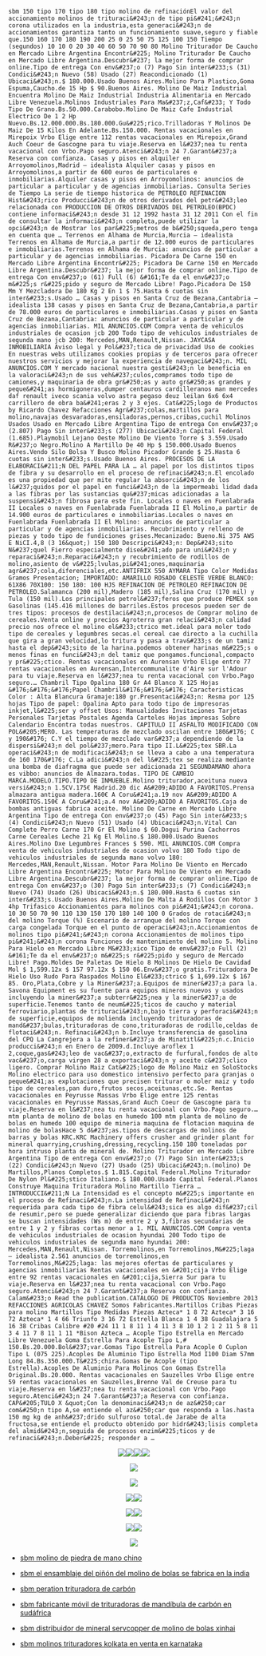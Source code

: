 
```
sbm 150 tipo 170 tipo 180 tipo molino de refinaciónEl valor del accionamiento molinos de trituraci&#243;n de tipo pi&#241;&#243;n corona utilizados en la industria,esta generaci&#243;n de accionamientos garantiza tanto un funcionamiento suave,seguro y fiable que.150 160 170 180 190 200 25 0 25 50 75 125 100 150 Tiempo (segundos) 10 10 0 20 30 40 60 50 70 90 80 Molino Triturador De Caucho en Mercado Libre Argentina Encontr&#225; Molino Triturador De Caucho en Mercado Libre Argentina.Descubr&#237; la mejor forma de comprar online.Tipo de entrega Con env&#237;o (7) Pago Sin inter&#233;s (31) Condici&#243;n Nuevo (58) Usado (27) Reacondicionado (1) Ubicaci&#243;n.$ 180.000.Usado Buenos Aires.Molino Para Plastico,Goma Espuma,Caucho.de 15 Hp $ 90.Buenos Aires. Molino De Maiz Industrial Encuentra Molino De Maiz Industrial Industria Alimentaria en Mercado Libre Venezuela.Molinos Industriales Para Ma&#237;z,Caf&#233; Y Todo Tipo De Grano.Bs.50.000.Carabobo.Molino De Maiz Cafe Industrial Electrico De 1 2 Hp Nuevo.Bs.12.000.000.Bs.180.000.Gu&#225;rico.Trilladoras Y Molinos De Maiz De 15 Kilos En Adelante.Bs.150.000. Rentas vacacionales en Mirepoix Vrbo Elige entre 112 rentas vacacionales en Mirepoix,Grand Auch Coeur de Gascogne para tu viaje.Reserva en l&#237;nea tu renta vacacional con Vrbo.Pago seguro.Atenci&#243;n 24 7.Garant&#237;a Reserva con confianza. Casas y pisos en alquiler en Arroyomolinos,Madrid — idealista Alquiler casas y pisos en Arroyomolinos,a partir de 600 euros de particulares e inmobiliarias.Alquiler casas y pisos en Arroyomolinos: anuncios de particular a particular y de agencias inmobiliarias. Consulta Series de Tiempo La serie de tiempo historica de PETROLEO REFINACION Hist&#243;rico Producci&#243;n de otros derivados del petr&#243;leo relacionada con PRODUCCION DE OTROS DERIVADOS DEL PETROLEO(BPDC) contiene informaci&#243;n desde 31 12 1992 hasta 31 12 2011 Con el fin de consultar la informaci&#243;n completa,puede utilizar la opci&#243;n de Mostrar los par&#225;metros de b&#250;squeda,pero tenga en cuenta que … Terrenos en Alhama de Murcia,Murcia — idealista Terrenos en Alhama de Murcia,a partir de 12.000 euros de particulares e inmobiliarias.Terrenos en Alhama de Murcia: anuncios de particular a particular y de agencias inmobiliarias. Picadora De Carne 150 en Mercado Libre Argentina Encontr&#225; Picadora De Carne 150 en Mercado Libre Argentina.Descubr&#237; la mejor forma de comprar online.Tipo de entrega Con env&#237;o (61) Full (6) &#161;Te da el env&#237;o m&#225;s r&#225;pido y seguro de Mercado Libre! Pago.Picadora De 150 Mm Y Mezcladora De 180 Kg 2 En 1 $ 75.Hasta 6 cuotas sin inter&#233;s.Usado … Casas y pisos en Santa Cruz de Bezana,Cantabria — idealista 138 casas y pisos en Santa Cruz de Bezana,Cantabria,a partir de 78.000 euros de particulares e inmobiliarias.Casas y pisos en Santa Cruz de Bezana,Cantabria: anuncios de particular a particular y de agencias inmobiliarias. MIL ANUNCIOS.COM Compra venta de vehiculos industriales de ocasion jcb 200 Todo tipo de vehiculos industriales de segunda mano jcb 200: Mercedes,MAN,Renault,Nissan. JAYCASA INMOBILIARIA Aviso legal y Pol&#237;tica de privacidad Uso de cookies En nuestras webs utilizamos cookies propias y de terceros para ofrecer nuestros servicios y mejorar la experiencia de navegaci&#243;n. MIL ANUNCIOS.COM Y mercado nacional nuestra gesti&#243;n le beneficia en la valoraci&#243;n de sus veh&#237;culos,compramos todo tipo de camiones,y maquinaria de obra gr&#250;as y auto gr&#250;as grandes y peque&#241;as hormigoneras,dumper centauros cardilleranos man mercedes daf renault iveco scania volvo astra pegaso deuz leilan 6x6 6x4 carrillero de obra ba&#241;eras 2 y 3 ejes. Cat&#225;logo de Productos by Ricardo Chavez Refacciones Agr&#237;colas,martillos para molino,navajas desvaradoras,ensiladoras,pernos,cribas,cuchil Molinos Usados Usado en Mercado Libre Argentina Tipo de entrega Con env&#237;o (2.807) Pago Sin inter&#233;s (277) Ubicaci&#243;n Capital Federal (1.685).Playmobil Lejano Oeste Molino De Viento Torre $ 3.559.Usado R&#237;o Negro.Molino A Martillo De 40 Hp $ 150.000.Usado Buenos Aires.Vendo Silo Bolsa Y Busco Molino Picador Grande $ 25.Hasta 6 cuotas sin inter&#233;s.Usado Buenos Aires. PROCESOS DE LA ELABORACI&#211;N DEL PAPEL PARA LA … al papel por los distintos tipos de fibra y su desarrollo en el proceso de refinaci&#243;n.El encolado es una propiedad que per mite regular la absorci&#243;n de los l&#237;quidos por el papel en funci&#243;n de la impermeabi lidad dada a las fibras por las sustancias qu&#237;micas adicionadas a la suspensi&#243;n fibrosa para este fin. Locales o naves en Fuenlabrada II Locales o naves en Fuenlabrada Fuenlabrada II El Molino,a partir de 14.900 euros de particulares e inmobiliarias.Locales o naves en Fuenlabrada Fuenlabrada II El Molino: anuncios de particular a particular y de agencias inmobiliarias. Recubrimiento y relleno de piezas y todo tipo de fundiciones grises.Mecanizado: Bueno.Ni 375 AWS E NiCI.4,8 (3 16&quot;) 150 180 Descripci&#243;n: Dep&#243;sito N&#237;quel Fierro especialmente dise&#241;ado para uni&#243;n y reparaci&#243;n.Reparaci&#243;n y recubrimiento de rodillos de molino,asiento de v&#225;lvulas,pi&#241;ones,maquinaria agr&#237;cola,diferenciales,etc.ANTIFRIX 550 AYMARA Tipo Color Medidas Gramos Presentacion; IMPORTADO: AMARILLO ROSADO CELESTE VERDE BLANCO: 61X86 70X100: 150 180: 100 HJS REFINACION DE PETROLEO REFINACION DE PETROLEO.Salamanca (200 mil),Madero (185 mil),Salina Cruz (170 mil) y Tula (150 mil).Los principales petrol&#237;feros que produce PEMEX son Gasolinas (145.416 millones de barriles.Estos procesos pueden ser de tres tipos: procesos de destilaci&#243;n,procesos de Comprar molino de cereales.Venta online y precios Agroterra gran relaci&#243;n calidad precio nos ofrece el molino el&#233;ctrico met.ideal para moler todo tipo de cereales y legumbres secas.el cereal cae directo a la cuchilla que gira a gran velocidad,lo tritura y pasa a trav&#233;s de un tamiz hasta el dep&#243;sito de la harina.podemos obtener harinas m&#225;s o menos finas en funci&#243;n del tamiz que pongamos.funcional,compacto y pr&#225;ctico. Rentas vacacionales en Aurensan Vrbo Elige entre 77 rentas vacacionales en Aurensan,Intercommunalite d'Aire sur l'Adour para tu viaje.Reserva en l&#237;nea tu renta vacacional con Vrbo.Pago seguro.… Chambril Tipo Opalina 180 Gr A4 Blanco X 125 Hojas &#176;&#176;&#176;Papel Chambril&#176;&#176;&#176; Caracteristicas Color : Alta Blancura Gramaje:180 gr.Presentaci&#243;n: Resma por 125 hojas Tipo de papel: Opalina Apto para todo tipo de impresoras inkjet,l&#225;ser y offset Usos: Manualidades Invitaciones Tarjetas Personales Tarjetas Postales Agenda Carteles Hojas impresas Sobre Calendario Encontra todas nuestros. CAPITULO II ASFALTO MODIFICADO CON POL&#205;MERO. Las temperaturas de mezclado oscilan entre 180&#176; C y 190&#176; C.Y el tiempo de mezclado var&#237;a dependiendo de la dispersi&#243;n del pol&#237;mero.Para tipo II.L&#225;tex SBR.La operaci&#243;n de modificaci&#243;n se lleva a cabo a una temperatura de 160 170&#176; C.La adici&#243;n del l&#225;tex se realiza mediante una bomba de diafragma que puede ser adicionada 21 SEGUNDAMANO ahora es vibbo: anuncios de Almazara.todas. TIPO DE CAMBIO MARCA.MODELO.TIPO.TIPO DE INMUEBLE.Molino triturador,aceituna nueva versi&#243;n 1.5CV.175€ Madrid.20 dic A&#209;ADIDO A FAVORITOS.Prensa almazara antigua madera.160€ A Coru&#241;a.19 nov A&#209;ADIDO A FAVORITOS.150€ A Coru&#241;a.4 nov A&#209;ADIDO A FAVORITOS.Caja de bombas antiguas fabrica aceite. Molino De Carne en Mercado Libre Argentina Tipo de entrega Con env&#237;o (45) Pago Sin inter&#233;s (4) Condici&#243;n Nuevo (51) Usado (4) Ubicaci&#243;n.Vital Can Complete Perro Carne 170 Gr El Molino $ 60.Dogui Purina Cachorros Carne Cereales Leche 21 Kg El Molino.$ 180.000.Usado Buenos Aires.Molino Dxe Legumbres Frances $ 590. MIL ANUNCIOS.COM Compra venta de vehiculos industriales de ocasion volvo 180 Todo tipo de vehiculos industriales de segunda mano volvo 180: Mercedes,MAN,Renault,Nissan. Motor Para Molino De Viento en Mercado Libre Argentina Encontr&#225; Motor Para Molino De Viento en Mercado Libre Argentina.Descubr&#237; la mejor forma de comprar online.Tipo de entrega Con env&#237;o (30) Pago Sin inter&#233;s (7) Condici&#243;n Nuevo (74) Usado (26) Ubicaci&#243;n.$ 180.000.Hasta 6 cuotas sin inter&#233;s.Usado Buenos Aires.Molino De Malta A Rodillos Con Motor 3 4hp Trifasico Accionamientos para molinos con pi&#241;&#243;n corona. 10 30 50 70 90 110 130 150 170 180 140 100 0 Grados de rotaci&#243;n del molino Torque (%) Escenario de arranque del molino Torque con carga congelada Torque en el punto de operaci&#243;n.Accionamientos de molinos tipo pi&#241;&#243;n corona Accionamientos de molinos tipo pi&#241;&#243;n corona Funciones de mantenimiento del molino 5. Molino Para Hielo en Mercado Libre M&#233;xico Tipo de env&#237;o Full (2) &#161;Te da el env&#237;o m&#225;s r&#225;pido y seguro de Mercado Libre! Pago.Moldes De Paletas De Hielo 8 Molinos De Hielo De Cavidad Mol $ 1,599.12x $ 157 97.12x $ 150 06.Env&#237;o gratis.Trituradora De Hielo Uso Rudo Para Raspados Molino El&#233;ctrico $ 1,699.12x $ 167 85. Oro,Plata,Cobre y la Miner&#237;a.Equipos de miner&#237;a para la. Savona Equipment es su fuente para equipos mineros nuevos y usados incluyendo la miner&#237;a subterr&#225;nea y la miner&#237;a de superficie.Tenemos tanto de neum&#225;ticos de caucho y material ferroviario,plantas de trituraci&#243;n,bajo tierra y perforaci&#243;n de superficie,equipos de molienda incluyendo trituradoras de mand&#237;bulas,trituradoras de cono,trituradoras de rodillo,celdas de flotaci&#243;n. Refinaci&#243;n b.Incluye transferencia de gasolina del CPQ La Cangrejera a la refiner&#237;a de Minatitl&#225;n.c.Inicio producci&#243;n en Enero de 2009.d.Incluye aroflex 1 2,coque,gas&#243;leo de vac&#237;o,extracto de furfural,fondos de alto vac&#237;o,carga virgen 28 a exportaci&#243;n y aceite c&#237;clico ligero. Comprar Molino Maiz Cat&#225;logo de Molino Maiz en SoloStocks Molino electrico para uso domestico intensivo perfecto para granjas o peque&#241;as explotaciones que precisen triturar o moler maiz y todo tipo de cereales,pan duro,frutos secos,aceitunas,etc.Se. Rentas vacacionales en Peyrusse Massas Vrbo Elige entre 125 rentas vacacionales en Peyrusse Massas,Grand Auch Coeur de Gascogne para tu viaje.Reserva en l&#237;nea tu renta vacacional con Vrbo.Pago seguro.… mtm planta de molino de bolas en humedo 100 mtm planta de molino de bolas en humedo 100 equipo de mineria maquina de flotacion maquina de molino de bolasHace 5 d&#237;as.tipos de descargas de molinos de barras y bolas KRC.KRC Machinery offers crusher and grinder plant for mineral quarrying,crushing,dressing,recycling.150 180 toneladas por hora intruso planta de mineral de. Molino Triturador en Mercado Libre Argentina Tipo de entrega Con env&#237;o (7) Pago Sin inter&#233;s (22) Condici&#243;n Nuevo (27) Usado (25) Ubicaci&#243;n.(molino) De Martillos,Planos Completos.$ 1.815.Capital Federal.Molino Triturador De Nylon Pl&#225;stico Italiano.$ 180.000.Usado Capital Federal.Planos Construye Maquina Trituradora Molino Martillo Tierra … INTRODUCCI&#211;N La Intensidad es el concepto m&#225;s importante en el proceso de Refinaci&#243;n.La intensidad de Refinaci&#243;n requerida para cada tipo de fibra celul&#243;sica es algo dif&#237;cil de resumir,pero se puede generalizar diciendo que para fibras largas se buscan intensidades (Ws m) de entre 2 y 3,fibras secundarias de entre 1 y 2 y fibras cortas menor a 1. MIL ANUNCIOS.COM Compra venta de vehiculos industriales de ocasion hyundai 200 Todo tipo de vehiculos industriales de segunda mano hyundai 200: Mercedes,MAN,Renault,Nissan. Torremolinos,en Torremolinos,M&#225;laga — idealista 2.561 anuncios de torremolinos,en Torremolinos,M&#225;laga: las mejores ofertas de particulares y agencias inmobiliarias Rentas vacacionales en &#201;cija Vrbo Elige entre 92 rentas vacacionales en &#201;cija,Sierra Sur para tu viaje.Reserva en l&#237;nea tu renta vacacional con Vrbo.Pago seguro.Atenci&#243;n 24 7.Garant&#237;a Reserva con confianza. Calam&#233;o Read the publication.CATALOGO DE PRODUCTOS Noviembre 2013 REFACCIONES AGRICOLAS CHAVEZ Somos Fabricantes.Martillos Cribas Piezas para molino Martillos Tipo Medidas Piezas Azteca* 1 8 72 Azteca* 3 16 72 Azteca* 1 4 66 Triunfo 3 16 72 Estrella Blanca 1 4 38 Guadalajara 5 16 38 Cribas Calibre #20 #24 11 1 8 11 1 4 11 3 8 10 1 2 1 2 11 5 8 11 3 4 11 7 8 11 1 11 *Bison Azteca … Acople Tipo Estrella en Mercado Libre Venezuela Goma Estrella Para Acople Tipo L,# 150.Bs.20.000.Bol&#237;var.Gomas Tipo Estrella Para Acople O Cuplon Tipo L (075 225).Acoples De Aluminio Tipo Estrella Mod I100 Diam 57mm Long 84.Bs.350.000.T&#225;chira.Gomas De Acople (tipo Estrella).Acoples De Aluminio Para Molinos Con Gomas Estrella Original.Bs.20.000. Rentas vacacionales en Sauzelles Vrbo Elige entre 59 rentas vacacionales en Sauzelles,Brenne Val de Creuse para tu viaje.Reserva en l&#237;nea tu renta vacacional con Vrbo.Pago seguro.Atenci&#243;n 24 7.Garant&#237;a Reserva con confianza. CAP&#205;TULO X &quot;Con la denominaci&#243;n de az&#250;car com&#250;n tipo A,se entiende el az&#250;car que responda a las.hasta 150 mg kg de anh&#237;drido sulfuroso total.de Jarabe de alta fructosa,se entiende el producto obtenido por hidr&#243;lisis completa del almid&#243;n,seguida de procesos enzim&#225;ticos y de refinaci&#243;n.Deber&#225; responder a … 
```

<div align="center">

<a href="https://es-mill.shibang-china.com/github&k=sbm+150+tipo+170+tipo+180+tipo+molino+de+refinaci%C3%B3n"><img src="https://static.shibang-china.com/es/mill/index.jpg"></a><a href="https://es-mill.shibang-china.com/materials.htmlgithub&k=sbm+150+tipo+170+tipo+180+tipo+molino+de+refinaci%C3%B3n"><img src="https://static.shibang-china.com/es/mill/materials.jpg"></a><a href="https://es-mill.shibang-china.com/about.htmlgithub&k=sbm+150+tipo+170+tipo+180+tipo+molino+de+refinaci%C3%B3n"><img src="https://static.shibang-china.com/es/mill/about.jpg"></a><a href="https://es-mill.shibang-china.com/contact.htmlgithub&k=sbm+150+tipo+170+tipo+180+tipo+molino+de+refinaci%C3%B3n"><img src="https://static.shibang-china.com/es/mill/contact.jpg"></a>

<a href="https://es-mill.shibang-china.com/github&k=sbm+150+tipo+170+tipo+180+tipo+molino+de+refinaci%C3%B3n"><img src="https://static.shibang-china.com/es/mill/banner.jpg"></a>

<a href="https://swt.shibang-china.com/github&k=sbm+150+tipo+170+tipo+180+tipo+molino+de+refinaci%C3%B3n"><img src="https://static.shibang-china.com/es/mill/chat.jpg"></a>

<a href="https://es-mill.shibang-china.com/products/vertical-roller-mill.htmlgithub&k=sbm+150+tipo+170+tipo+180+tipo+molino+de+refinaci%C3%B3n"><img src="https://static.shibang-china.com/es/mill/vertical.jpg"></a><a href="https://es-mill.shibang-china.com/products/raymond-mill.htmlgithub&k=sbm+150+tipo+170+tipo+180+tipo+molino+de+refinaci%C3%B3n"><img src="https://static.shibang-china.com/es/mill/raymond.jpg"></a>

<a href="https://es-mill.shibang-china.com/products/ultrafine-grinding-mill.htmlgithub&k=sbm+150+tipo+170+tipo+180+tipo+molino+de+refinaci%C3%B3n"><img src="https://static.shibang-china.com/es/mill/ultrafine.jpg"></a><a href="https://es-mill.shibang-china.com/products/trapezium-grinding-mill.htmlgithub&k=sbm+150+tipo+170+tipo+180+tipo+molino+de+refinaci%C3%B3n"><img src="https://static.shibang-china.com/es/mill/trapezium.jpg"></a>

<a href="https://es-mill.shibang-china.com/products/ball-mill.htmlgithub&k=sbm+150+tipo+170+tipo+180+tipo+molino+de+refinaci%C3%B3n"><img src="https://static.shibang-china.com/es/mill/ball.jpg"></a><a href="https://es-mill.shibang-china.com/products/hammer-mill.htmlgithub&k=sbm+150+tipo+170+tipo+180+tipo+molino+de+refinaci%C3%B3n"><img src="https://static.shibang-china.com/es/mill/hammer.jpg"></a>

<a href="https://swt.shibang-china.com/github&k=sbm+150+tipo+170+tipo+180+tipo+molino+de+refinaci%C3%B3n"><img src="https://static.shibang-china.com/es/mill/case.jpg"></a>

</div>


* [sbm molino de piedra de mano chino](sbm%20molino%20de%20piedra%20de%20mano%20chino.md)

* [sbm el ensamblaje del piñón del molino de bolas se fabrica en la india](sbm%20el%20ensamblaje%20del%20pi%C3%B1%C3%B3n%20del%20molino%20de%20bolas%20se%20fabrica%20en%20la%20india.md)

* [sbm peration trituradora de carbón](sbm%20peration%20trituradora%20de%20carb%C3%B3n.md)

* [sbm fabricante móvil de trituradoras de mandíbula de carbón en sudáfrica](sbm%20fabricante%20m%C3%B3vil%20de%20trituradoras%20de%20mand%C3%ADbula%20de%20carb%C3%B3n%20en%20sud%C3%A1frica.md)

* [sbm distribuidor de mineral servcopper de molino de bolas xinhai](sbm%20distribuidor%20de%20mineral%20servcopper%20de%20molino%20de%20bolas%20xinhai.md)

* [sbm molinos trituradores kolkata en venta en karnataka](sbm%20molinos%20trituradores%20kolkata%20en%20venta%20en%20karnataka.md)